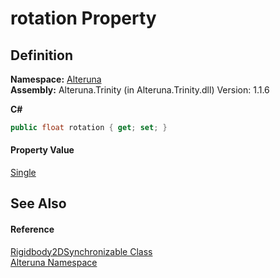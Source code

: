 # rotation Property




## Definition
**Namespace:** <a href="N_Alteruna">Alteruna</a>  
**Assembly:** Alteruna.Trinity (in Alteruna.Trinity.dll) Version: 1.1.6

**C#**
``` C#
public float rotation { get; set; }
```



#### Property Value
<a href="https://learn.microsoft.com/dotnet/api/system.single" target="_blank" rel="noopener noreferrer">Single</a>

## See Also


#### Reference
<a href="T_Alteruna_Rigidbody2DSynchronizable">Rigidbody2DSynchronizable Class</a>  
<a href="N_Alteruna">Alteruna Namespace</a>  
